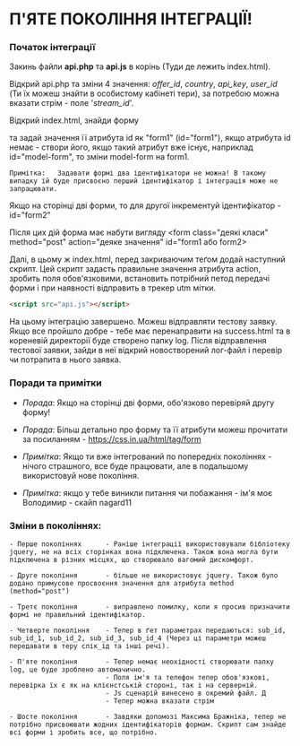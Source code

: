 # П'ЯТЕ ПОКОЛІННЯ ІНТЕГРАЦІЇ!

### Початок інтеграції

Закинь файли **api.php** та **api.js** в корінь (Туди де лежить index.html).

Відкрий api.php та зміни 4 значення: _offer_id_, _country_, _api_key_, _user_id_ (Ти їх можеш знайти в особистому кабінеті тери), за потребою можна вказати стрім - поле '_stream_id_'.

Відкрий index.html, знайди форму <form> та задай значення її атрибута id як "form1" (id="form1"), якщо атрибута id немає - створи його, якщо такий атрибут вже існує, наприклад id="model-form", то зміни model-form на form1.
	
	Примітка:	Задавати формі два ідентифікатори не можна! В такому випадку їй буде присвоєно перший ідентифікатор і інтеграція може не запрацювати.

Якщо на сторінці дві форми, то для другої інкрементуй ідентифікатор - id="form2"

Після цих дій форма має набути вигляду <form class="деякі класи" method="post" action="деяке значення" id="form1 або form2>

Далі, в цьому ж index.html, перед закриваючим теґом </body> додай наступний скрипт. Цей скрипт задасть правильне значення атрибута action, зробить поля обов'язковими, встановить потрібний петод передачі форми і при наявності відправить в трекер utm мітки.

```html
<script src="api.js"></script>
```


На цьому інтеграцію завершено. Можеш відправляти тестову заявку. Якщо все пройшло добре - тебе має перенаправити на success.html та в кореневій директорії буде створено папку log. Після відправлення тестової заявки, зайди в неї відкрий новостворений лог-файл і перевір чи потрапита в нього заявка.

### Поради та примітки

- _Порада_:		Якщо на сторінці дві форми, обо'язково перевіряй другу форму!

- _Порада_: 	Більш детально про форму та її атрибути можеш прочитати за посиланням - https://css.in.ua/html/tag/form

- _Примітка_:	Якщо ти вже інтегрований по попередніх поколіннях - нічого страшного, все буде працювати, але в подальшому використовуй нове покоління.

- _Примітка_:	якщо у тебе виникли питання чи побажання - ім'я моє Володимир - скайп nagard11


### Зміни в поколіннях:

    - Перше поколіннях      - Раніше інтеграції використовували бібліотеку jquery, не на всіх сторінках вона підключена. Також вона могла бути підключена в різних місцях, що створювало вагомий дискомфорт.

    - Друге покоління       - більше не використовує jquery. Також було додано примусове просвоєння значення для атрибута method (method="post")

    - Третє покоління       - виправлено помилку, коли я просив призначити формі не правильний ідентифікатор.

    - Четверте покоління    - Тепер в ґет параметрах передаються: sub_id, sub_id_1, sub_id_2, sub_id_3, sub_id_4 (Через ці параметри можеш передавати в теру слік_ід та інші речі).

    - П'яте покоління       - Тепер немає неохідності створювати папку log, це буде зроблено автомачично.
                            - Поля ім'я та телефон тепер обов'язкові, перевірка їх є як на клієнстській стороні, так і на серверній.
                            - Js сценарій винесено в окремий файл. Д
                            - Тепер можна вказати стрім
                            
    - Шосте покоління       - Завдяки допомозі Максима Бражніка, тепер не потрібно присвоювати жодних ідентифікаторів формам. Скрипт сам знайде всі форми і зробить все, що потрібно.


